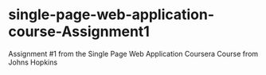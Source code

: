 # single-page-web-application-course-Assignment1
Assignment #1 from the Single Page Web Application Coursera Course from Johns Hopkins
